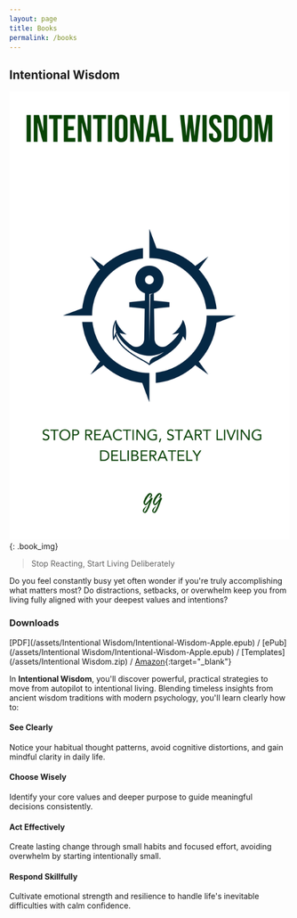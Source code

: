 ```yaml
---
layout: page
title: Books
permalink: /books
---
```


## Intentional Wisdom

![Intentional Wisdom>](/assets/Intentional%20Wisdom/book_cover.png){: .book_img}

> Stop Reacting, Start Living Deliberately

Do you feel constantly busy yet often wonder if you're truly accomplishing what matters most? Do distractions, setbacks, or overwhelm keep you from living fully aligned with your deepest values and intentions?

### Downloads

[PDF](/assets/Intentional Wisdom/Intentional-Wisdom-Apple.epub) / [ePub](/assets/Intentional Wisdom/Intentional-Wisdom-Apple.epub) / [Templates](/assets/Intentional Wisdom.zip) / [Amazon](https://www.amazon.in/dp/B0F3W7K765){:target="_blank"}

In **Intentional Wisdom**, you'll discover powerful, practical strategies to move from autopilot to intentional living. Blending timeless insights from ancient wisdom traditions with modern psychology, you'll learn clearly how to:

#### See Clearly

Notice your habitual thought patterns, avoid cognitive distortions, and gain mindful clarity in daily life.

#### Choose Wisely

Identify your core values and deeper purpose to guide meaningful decisions consistently.

#### Act Effectively

Create lasting change through small habits and focused effort, avoiding overwhelm by starting intentionally small.

#### Respond Skillfully

Cultivate emotional strength and resilience to handle life's inevitable difficulties with calm confidence.
